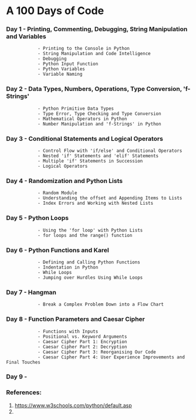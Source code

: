 # A 100 Days of Code
### Day 1   - Printing, Commenting, Debugging, String Manipulation and Variables
                - Printing to the Console in Python
                - String Manipulation and Code Intelligence
                - Debugging
                - Python Input Function
                - Python Variables
                - Variable Naming
### Day 2   - Data Types, Numbers, Operations, Type Conversion, 'f-Strings'
                - Python Primitive Data Types
                - Type Error, Type Checking and Type Conversion
                - Mathematical Operators in Python
                - Number Manipulation and 'f-Strings' in Python
### Day 3   - Conditional Statements and Logical Operators
                - Control Flow with 'if/else' and Conditional Operators
                - Nested 'if' Statements and 'elif' Statements
                - Multiple 'if' Statements in Succession
                - Logical Operators
### Day 4   - Randomization and Python Lists
                - Random Module
                - Understanding the offset and Appending Items to Lists
                - Index Errors and Working with Nested Lists
### Day 5   - Python Loops
                - Using the 'for loop' with Python Lists
                - for loops and the range() function
### Day 6   - Python Functions and Karel
                - Defining and Calling Python Functions
                - Indentation in Python
                - While Loops
                - Jumping over Hurdles Using While Loops
### Day 7   - Hangman
                - Break a Complex Problem Down into a Flow Chart
### Day 8   - Function Parameters and Caesar Cipher
                - Functions with Inputs
                - Positional vs. Keyword Arguments
                - Caesar Cipher Part 1: Encryption
                - Caesar Cipher Part 2: Decryption
                - Caesar Cipher Part 3: Reorganising Our Code
                - Caesar Cipher Part 4: User Experience Improvements and Final Touches
### Day 9   - 

### References:
1. https://www.w3schools.com/python/default.asp
2. 